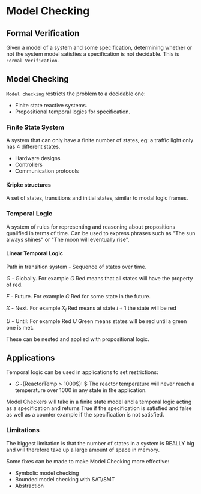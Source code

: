 # Model Checking 

## Formal Verification

Given a model of a system and some specification, determining whether or not the system model satisfies a specification is not decidable. This is `Formal Verification`.

## Model Checking

`Model checking` restricts the problem to a decidable one:

* Finite state reactive systems.
* Propositional temporal logics for specification.

### Finite State System

A system that can only have a finite number of states, eg: a traffic light only has 4 different states.

* Hardware designs
* Controllers
* Communication protocols

#### Kripke structures

A set of states, transitions and initial states, similar to modal logic frames.

### Temporal Logic

A system of rules for representing and reasoning about propositions qualified in terms of time. Can be used to express phrases such as "The sun always shines" or  "The moon will eventually rise".

#### Linear Temporal Logic

Path in transition system - Sequence of states over time.

$G$ - Globally. For example $G$ Red means that all states will have the property of red.

$F$ - Future. For example $G$ Red for some state in the future.

$X$ - Next. For example $X_i$ Red means at state $i+1$ the state will be red 

$U$ - Until: For example Red $U$ Green means states will be red until a green one is met.

These can be nested and applied with propositional logic.



## Applications

Temporal logic can be used in applications to set restrictions:

* $G\neg($ReactorTemp > 1000$): $ The reactor temperature will never reach a temperature over 1000 in any state in the application.

Model Checkers will take in a finite state model and a temporal logic acting as a specification and returns True if the specification is satisfied and false as well as a counter example if the specification is not satisfied. 

### Limitations

The biggest limitation is that the number of states in a system is REALLY big and will therefore take up a large amount of space in memory.

Some fixes can be made to make Model Checking more effective:

* Symbolic model checking
* Bounded model checking with SAT/SMT
* Abstraction